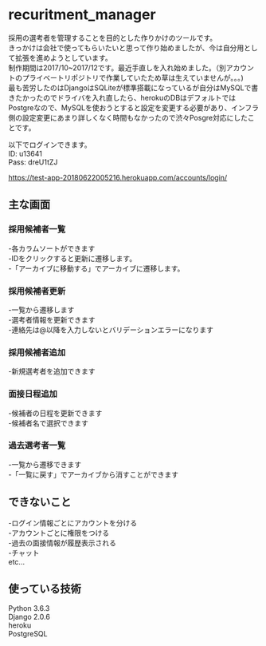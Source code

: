 # recuritment_manager

採用の選考者を管理することを目的とした作りかけのツールです。 <br>
きっかけは会社で使ってもらいたいと思って作り始めましたが、今は自分用として拡張を進めようとしています。 <br>
制作期間は2017/10~2017/12です。最近手直しを入れ始めました。（別アカウントのプライベートリポジトリで作業していたため草は生えていませんが。。。)<br>
最も苦労したのはDjangoはSQLiteが標準搭載になっているが自分はMySQLで書きたかったのでドライバを入れ直したら、herokuのDBはデフォルトではPostgreなので、MySQLを使おうとすると設定を変更する必要があり、インフラ側の設定変更にあまり詳しくなく時間もなかったので渋々Posgre対応にしたことです。

以下でログインできます。<br>
ID: u13641 <br>
Pass: dreU1tZJ

https://test-app-20180622005216.herokuapp.com/accounts/login/

## 主な画面
### 採用候補者一覧
 -各カラムソートができます<br>
 -IDをクリックすると更新に遷移します。<br>
 -「アーカイブに移動する」でアーカイブに遷移します。

### 採用候補者更新
 -一覧から遷移します<br>
 -選考者情報を更新できます<br>
 -連絡先は@以降を入力しないとバリデーションエラーになります

### 採用候補者追加
 -新規選考者を追加できます
 
### 面接日程追加
 -候補者の日程を更新できます<br>
 -候補者名で選択できます

### 過去選考者一覧
 -一覧から遷移できます<br>
 -「一覧に戻す」でアーカイブから消すことができます

## できないこと
 -ログイン情報ごとにアカウントを分ける<br>
 -アカウントごとに権限をつける<br>
 -過去の面接情報が履歴表示される<br>
 -チャット<br>
 etc...
 
 ## 使っている技術
Python 3.6.3<br>
Django 2.0.6<br>
heroku<br>
PostgreSQL
